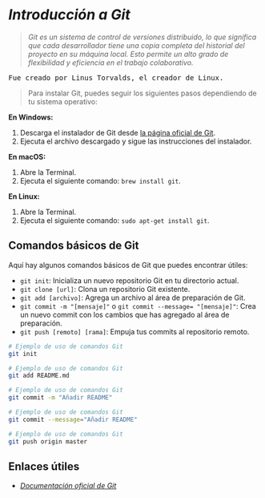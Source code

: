 # **_Introducción a Git_**

> _Git es un sistema de control de versiones distribuido, lo que significa que cada desarrollador tiene una copia completa del historial del proyecto en su máquina local. Esto permite un alto grado de flexibilidad y eficiencia en el trabajo colaborativo._

<kbd>Fue creado por Linus Torvalds, el creador de Linux.</kbd>

> Para instalar Git, puedes seguir los siguientes pasos dependiendo de tu sistema operativo:

**En Windows:**

1. Descarga el instalador de Git desde [la página oficial de Git](https://git-scm.com/download/win).
2. Ejecuta el archivo descargado y sigue las instrucciones del instalador.

**En macOS:**

1. Abre la Terminal.
2. Ejecuta el siguiente comando: `brew install git`.

**En Linux:**

1. Abre la Terminal.
2. Ejecuta el siguiente comando: `sudo apt-get install git`.

## Comandos básicos de Git

Aquí hay algunos comandos básicos de Git que puedes encontrar útiles:

- `git init`: Inicializa un nuevo repositorio Git en tu directorio actual.
- `git clone [url]`: Clona un repositorio Git existente.
- `git add [archivo]`: Agrega un archivo al área de preparación de Git.
- `git commit -m "[mensaje]"` o `git commit --message= "[mensaje]"`: Crea un nuevo commit con los cambios que has agregado al área de preparación.
- `git push [remoto] [rama]`: Empuja tus commits al repositorio remoto.

```bash
# Ejemplo de uso de comandos Git
git init
```

```bash
# Ejemplo de uso de comandos Git
git add README.md
```

```bash
# Ejemplo de uso de comandos Git
git commit -m "Añadir README"
```

```bash
# Ejemplo de uso de comandos Git
git commit --message="Añadir README"
```

```bash
# Ejemplo de uso de comandos Git
git push origin master
```

## Enlaces útiles

- [_Documentación oficial de Git_](https://git-scm.com/doc "https://git-scm.com/doc")
